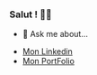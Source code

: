 ### Salut ! ✌🏻

<!--
**rfontainepro/rfontainepro** is a ✨ _special_ ✨ repository because its `README.md` (this file) appears on your GitHub profile.
-->

- 💬 Ask me about...

<ul>
  <li><a href="https://www.linkedin.com/in/rfontainepro">Mon Linkedin</a></li>
  <li><a href="https://www.romain.app">Mon PortFolio</a></li>
</ul>
